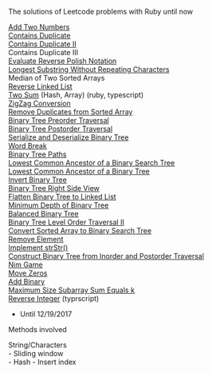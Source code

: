 The solutions of Leetcode problems with Ruby until now

[Add Two Numbers](https://leetcode.com/problems/add-two-numbers/)  
[Contains Duplicate](https://leetcode.com/problems/contains-duplicate/)  
[Contains Duplicate II](https://leetcode.com/problems/contains-duplicate-ii/)  
Contains Duplicate III  
[Evaluate Reverse Polish Notation](https://leetcode.com/problems/evaluate-reverse-polish-notation/)  
[Longest Substring Without Repeating Characters](https://leetcode.com/problems/longest-substring-without-repeating-characters/)  
Median of Two Sorted Arrays   
[Reverse Linked List](https://leetcode.com/problems/reverse-linked-list/)  
[Two Sum](https://leetcode.com/problems/two-sum/) (Hash, Array) (ruby, typescript)       
[ZigZag Conversion](https://leetcode.com/problems/zigzag-conversion/)  
[Remove Duplicates from Sorted Array](https://leetcode.com/problems/remove-duplicates-from-sorted-array/)  
[Binary Tree Preorder Traversal](https://leetcode.com/problems/binary-tree-preorder-traversal/)  
[Binary Tree Postorder Traversal](https://leetcode.com/problems/binary-tree-postorder-traversal/)  
[Serialize and Deserialize Binary Tree](https://leetcode.com/problems/serialize-and-deserialize-binary-tree/)  
[Word Break](https://leetcode.com/problems/word-break/)  
[Binary Tree Paths](https://leetcode.com/problems/binary-tree-paths/)  
[Lowest Common Ancestor of a Binary Search Tree](https://leetcode.com/problems/lowest-common-ancestor-of-a-binary-tree/)  
[Lowest Common Ancestor of a Binary Tree](https://leetcode.com/problems/lowest-common-ancestor-of-a-binary-tree/)  
[Invert Binary Tree](https://leetcode.com/problems/invert-binary-tree/)  
[Binary Tree Right Side View](https://leetcode.com/problems/binary-tree-right-side-view/)  
[Flatten Binary Tree to Linked List](https://leetcode.com/problems/flatten-binary-tree-to-linked-list/)  
[Minimum Depth of Binary Tree](https://leetcode.com/problems/minimum-depth-of-binary-tree/)  
[Balanced Binary Tree](https://leetcode.com/problems/balanced-binary-tree/)  
[Binary Tree Level Order Traversal II](https://leetcode.com/problems/binary-tree-level-order-traversal-ii/)    
[Convert Sorted Array to Binary Search Tree](https://leetcode.com/problems/convert-sorted-array-to-binary-search-tree/)  
[Remove Element](https://leetcode.com/problems/remove-element/)  
[Implement strStr()](https://leetcode.com/problems/implement-strstr/)  
[Construct Binary Tree from Inorder and Postorder Traversal](https://leetcode.com/problems/construct-binary-tree-from-inorder-and-postorder-traversal/)  
[Nim Game](https://leetcode.com/problems/nim-game/)  
[Move Zeros](https://leetcode.com/problems/move-zeroes/)  
[Add Binary](https://leetcode.com/problems/add-binary/)  
[Maximum Size Subarray Sum Equals k](https://leetcode.com/problems/maximum-size-subarray-sum-equals-k/#/description)  
[Reverse Integer](https://leetcode.com/problems/reverse-integer) (typrscript)

- Until 12/19/2017

Methods involved

String/Characters  
    - Sliding window  
    - Hash 
    - Insert index